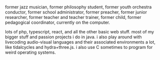 former jazz musician, former philosophy student, former youth orchestra conductor, former school administrator, former preacher, former junior researcher, former teacher and teacher trainer, former child, former pedagogical coordinator, currently on the computer. 

lots of php, typescript, react, and all the other basic web stuff. most of my bigger stuff and passion projects i do in java. i also play around with livecoding audio-visual languages and their associated environments a lot, like tidalcycles and hydra+three.js. i also use C sometimes to program for weird operating systems.
